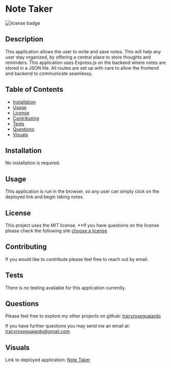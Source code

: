 # Note Taker
  ![license badge](https://img.shields.io/badge/license-MIT-yellowgreen.svg)

## Description
This application allows the user to write and save notes. This will help any user stay organized, by offering a central place to store thoughts and reminders. This application uses Express.js on the backend where notes are stored in a JSON file. All routes are set up with care to allow the frontend and backend to communicate seamlessy.

## Table of Contents
- [Installation](#installation)
- [Usage](#usage)
- [License](#license)
- [Contributing](#contributing)
- [Tests](#tests)
- [Questions](#questions)
- [Visuals](#visuals)

## Installation

No installation is required.

## Usage

This application is run in the browser, so any user can simply click on the deployed link and begin taking notes.

## License
  
  This project uses the MIT license. 
  **If you have questions on the license please check the following site [choose a license](https://www.google.com)

## Contributing

If you would like to contribute please feel free to reach out by email. 

## Tests

There is no testing available for this application currently.

## Questions

Please feel free to explore my other projects on github: [tracyroseguajardo](https://www.github.com/tracyroseguajardo)

If you have further questions you may send me an email at: tracyroseguajardo@gmail.com

## Visuals

Link to deployed application:
[Note Taker](https://tracyroseguajardo.github.io/note-taker/)
